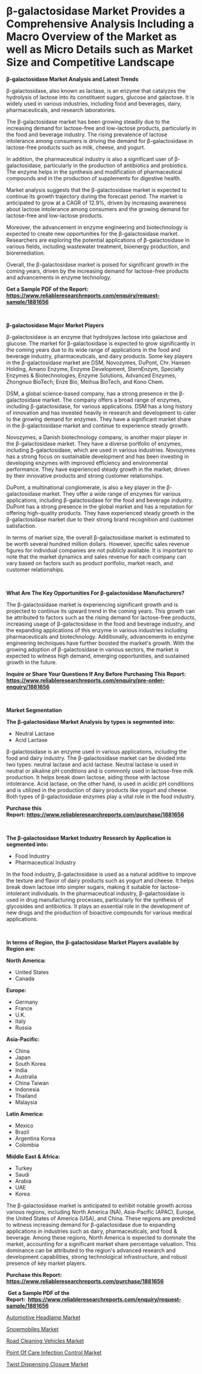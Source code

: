 <p><h1>β-galactosidase Market Provides a Comprehensive Analysis Including a Macro Overview of the Market as well as Micro Details such as Market Size and Competitive Landscape</h1></p><p><strong>β-galactosidase Market Analysis and Latest Trends</strong></p>
<p><p>β-galactosidase, also known as lactase, is an enzyme that catalyzes the hydrolysis of lactose into its constituent sugars, glucose and galactose. It is widely used in various industries, including food and beverages, dairy, pharmaceuticals, and research laboratories.</p><p>The β-galactosidase market has been growing steadily due to the increasing demand for lactose-free and low-lactose products, particularly in the food and beverage industry. The rising prevalence of lactose intolerance among consumers is driving the demand for β-galactosidase in lactose-free products such as milk, cheese, and yogurt.</p><p>In addition, the pharmaceutical industry is also a significant user of β-galactosidase, particularly in the production of antibiotics and probiotics. The enzyme helps in the synthesis and modification of pharmaceutical compounds and in the production of supplements for digestive health.</p><p>Market analysis suggests that the β-galactosidase market is expected to continue its growth trajectory during the forecast period. The market is anticipated to grow at a CAGR of 12.9%, driven by increasing awareness about lactose intolerance among consumers and the growing demand for lactose-free and low-lactose products.</p><p>Moreover, the advancement in enzyme engineering and biotechnology is expected to create new opportunities for the β-galactosidase market. Researchers are exploring the potential applications of β-galactosidase in various fields, including wastewater treatment, bioenergy production, and bioremediation.</p><p>Overall, the β-galactosidase market is poised for significant growth in the coming years, driven by the increasing demand for lactose-free products and advancements in enzyme technology.</p></p>
<p><strong>Get a Sample PDF of the Report:&nbsp; <a href="https://www.reliableresearchreports.com/enquiry/request-sample/1881656">https://www.reliableresearchreports.com/enquiry/request-sample/1881656</a></strong></p>
<p>&nbsp;</p>
<p><strong>β-galactosidase Major Market Players</strong></p>
<p><p>β-galactosidase is an enzyme that hydrolyzes lactose into galactose and glucose. The market for β-galactosidase is expected to grow significantly in the coming years due to its wide range of applications in the food and beverage industry, pharmaceuticals, and dairy products. Some key players in the β-galactosidase market are DSM, Novozymes, DuPont, Chr. Hansen Holding, Amano Enzyme, Enzyme Development, SternEnzym, Specialty Enzymes & Biotechnologies, Enzyme Solutions, Advanced Enzymes, Zhongnuo BioTech, Enze Bio, Meihua BioTech, and Kono Chem.</p><p>DSM, a global science-based company, has a strong presence in the β-galactosidase market. The company offers a broad range of enzymes, including β-galactosidase, for various applications. DSM has a long history of innovation and has invested heavily in research and development to cater to the growing demand for enzymes. They have a significant market share in the β-galactosidase market and continue to experience steady growth.</p><p>Novozymes, a Danish biotechnology company, is another major player in the β-galactosidase market. They have a diverse portfolio of enzymes, including β-galactosidase, which are used in various industries. Novozymes has a strong focus on sustainable development and has been investing in developing enzymes with improved efficiency and environmental performance. They have experienced steady growth in the market, driven by their innovative products and strong customer relationships.</p><p>DuPont, a multinational conglomerate, is also a key player in the β-galactosidase market. They offer a wide range of enzymes for various applications, including β-galactosidase for the food and beverage industry. DuPont has a strong presence in the global market and has a reputation for offering high-quality products. They have experienced steady growth in the β-galactosidase market due to their strong brand recognition and customer satisfaction.</p><p>In terms of market size, the overall β-galactosidase market is estimated to be worth several hundred million dollars. However, specific sales revenue figures for individual companies are not publicly available. It is important to note that the market dynamics and sales revenue for each company can vary based on factors such as product portfolio, market reach, and customer relationships.</p></p>
<p>&nbsp;</p>
<p><strong>What Are The Key Opportunities For β-galactosidase Manufacturers?</strong></p>
<p><p>The β-galactosidase market is experiencing significant growth and is projected to continue its upward trend in the coming years. This growth can be attributed to factors such as the rising demand for lactose-free products, increasing usage of β-galactosidase in the food and beverage industry, and the expanding applications of this enzyme in various industries including pharmaceuticals and biotechnology. Additionally, advancements in enzyme engineering techniques have further boosted the market's growth. With the growing adoption of β-galactosidase in various sectors, the market is expected to witness high demand, emerging opportunities, and sustained growth in the future.</p></p>
<p><strong>Inquire or Share Your Questions If Any Before Purchasing This Report: <a href="https://www.reliableresearchreports.com/enquiry/pre-order-enquiry/1881656">https://www.reliableresearchreports.com/enquiry/pre-order-enquiry/1881656</a></strong></p>
<p>&nbsp;</p>
<p><strong>Market Segmentation</strong></p>
<p><strong>The β-galactosidase Market Analysis by types is segmented into:</strong></p>
<p><ul><li>Neutral Lactase</li><li>Acid Lactase</li></ul></p>
<p><p>β-galactosidase is an enzyme used in various applications, including the food and dairy industry. The β-galactosidase market can be divided into two types: neutral lactase and acid lactase. Neutral lactase is used in neutral or alkaline pH conditions and is commonly used in lactose-free milk production. It helps break down lactose, aiding those with lactose intolerance. Acid lactase, on the other hand, is used in acidic pH conditions and is utilized in the production of dairy products like yogurt and cheese. Both types of β-galactosidase enzymes play a vital role in the food industry.</p></p>
<p><strong>Purchase this Report:&nbsp;<a href="https://www.reliableresearchreports.com/purchase/1881656">https://www.reliableresearchreports.com/purchase/1881656</a></strong></p>
<p>&nbsp;</p>
<p><strong>The β-galactosidase Market Industry Research by Application is segmented into:</strong></p>
<p><ul><li>Food Industry</li><li>Pharmaceutical Industry</li></ul></p>
<p><p>In the food industry, β-galactosidase is used as a natural additive to improve the texture and flavor of dairy products such as yogurt and cheese. It helps break down lactose into simpler sugars, making it suitable for lactose-intolerant individuals. In the pharmaceutical industry, β-galactosidase is used in drug manufacturing processes, particularly for the synthesis of glycosides and antibiotics. It plays an essential role in the development of new drugs and the production of bioactive compounds for various medical applications.</p></p>
<p>&nbsp;</p>
<p><strong>In terms of Region, the β-galactosidase Market Players available by Region are:</strong></p>
<p>
    <p> <strong> North America: </strong>
        <ul>
            <li>United States</li>
            <li>Canada</li>
        </ul>
        </p> 
    <p> <strong> Europe: </strong>
        <ul>
            <li>Germany</li>
            <li>France</li>
            <li>U.K.</li>
            <li>Italy</li>
            <li>Russia</li>
        </ul>
        </p> 
    <p> <strong> Asia-Pacific: </strong>
        <ul>
            <li>China</li>
            <li>Japan</li>
            <li>South Korea</li>
            <li>India</li>
            <li>Australia</li>
            <li>China Taiwan</li>
            <li>Indonesia</li>
            <li>Thailand</li>
            <li>Malaysia</li>
        </ul>
        </p> 
    <p> <strong> Latin America: </strong>
        <ul>
            <li>Mexico</li>
            <li>Brazil</li>
            <li>Argentina Korea</li>
            <li>Colombia</li>
        </ul>
        </p> 
    <p> <strong> Middle East & Africa: </strong>
        <ul>
            <li>Turkey</li>
            <li>Saudi</li>
            <li>Arabia</li>
            <li>UAE</li>
            <li>Korea</li>
        </ul>
    </p>
    </p>
<p><p>The β-galactosidase market is anticipated to exhibit notable growth across various regions, including North America (NA), Asia-Pacific (APAC), Europe, the United States of America (USA), and China. These regions are predicted to witness increasing demand for β-galactosidase due to expanding applications in industries such as dairy, pharmaceuticals, and food & beverage. Among these regions, North America is expected to dominate the market, accounting for a significant market share percentage valuation. This dominance can be attributed to the region's advanced research and development capabilities, strong technological infrastructure, and robust presence of key market players.</p></p>
<p><strong>Purchase this Report: <a href="https://www.reliableresearchreports.com/purchase/1881656">https://www.reliableresearchreports.com/purchase/1881656</a></strong></p>
<p>&nbsp;<strong>Get a Sample PDF of the Report:&nbsp;&nbsp;<a href="https://www.reliableresearchreports.com/enquiry/request-sample/1881656">https://www.reliableresearchreports.com/enquiry/request-sample/1881656</a></strong></p>
<p><strong></strong></p>
<p><p><a href="https://medium.com/@sarahcornish2022/automotive-headlamp-market-exploring-market-share-market-trends-and-future-growth-38e650b1c25c">Automotive Headlamp Market</a></p><p><a href="https://medium.com/@donnakelly19891/snowmobiles-market-size-cagr-trends-2024-2030-7c01d04f1003">Snowmobiles Market</a></p><p><a href="https://medium.com/@carolhunter1939/road-cleaning-vehicles-nbsp-market-focuses-on-market-share-size-and-projected-forecast-till-2030-dc0cc43a0b27">Road Cleaning Vehicles Market</a></p><p><a href="https://github.com/deliacustodio40/Market-Research-Report-List-1/blob/main/point-of-care-infection-control-market.md">Point Of Care Infection Control Market</a></p><p><a href="https://github.com/maliyahmorrow6654/Market-Research-Report-List-1/blob/main/twist-dispensing-closure-market.md">Twist Dispensing Closure Market</a></p></p>